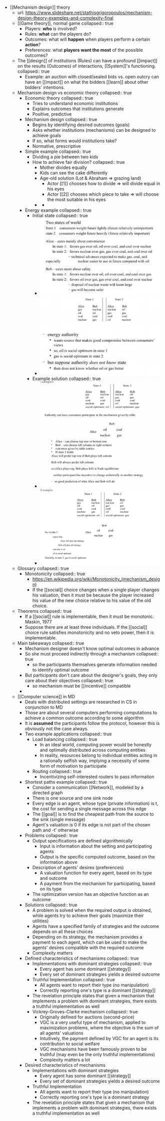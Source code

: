 - [[Mechanism design]] theory
	- url: https://www.slideshare.net/stathisgrigoropoulos/mechanism-design-theory-examples-and-complexity-final
	- [[Game theory]], normal game
	  collapsed:: true
		- Players: **who** is involved?
		- Rules: **what** can the players do?
		- Outcomes: what will **happen** when players perform a certain **action**?
		- Preferences: what **players want the most** of the possible outcomes?
	- The [[design]] of institutions (Rules) can have a profound [[impact]] on the results (Outcomes) of interactions, [[System]]'s functioning.
	  collapsed:: true
		- Example: an auction with closed/sealed bids vs. open outcry can have an [[impact]] on what the bidders [[learn]] about other bidders' intentions.
	- Mechanism design vs economic theory
	  collapsed:: true
		- Economic theory
		  collapsed:: true
			- Tries to understand economic institutions
			- Explains outcomes that institutions generate
			- Positive, predictive
		- Mechanism design
		  collapsed:: true
			- Begins by identifying desired outcomes (goals)
			- Asks whether institutions (mechanisms) can be designed to achieve goals
			- If so, what forms would institutions take?
			- Normative, prescriptive
		- Simple example
		  collapsed:: true
			- Dividing a pie between two kids
			- How to achieve fair division?
			  collapsed:: true
				- Mother divides equally
				- Kids can see the cake differently
				- Age-old solution (Lot & Abraham => grazing land)
					- Actor [[1]] chooses how to divide => will divide equal in his eyes
					- Actor [[2]] chooses which piece to take => will choose the most suitable in his eyes
				-
					-
		- Energy example
		  collapsed:: true
			- Initial state
			  collapsed:: true
				- ![image.png](../assets/image_1660908324269_0.png)
				- ![image.png](../assets/image_1660908343427_0.png)
			- Example solution
			  collapsed:: true
				- ![image.png](../assets/image_1660908368957_0.png)
				- ![image.png](../assets/image_1660908403697_0.png)
	- Glossary
	  collapsed:: true
		- Monotonicity
		  collapsed:: true
			- https://en.wikipedia.org/wiki/Monotonicity_(mechanism_design)
			- If the [[social]] choice changes when a single player changes his valuation, then it must be because the player increased his value of the new choice relative to his value of the old choice.
	- Theorems
	  collapsed:: true
		- If a [[social]] rule is implementable, then it must be monotonic. Maskin, 1977
		- Suppose there are at least three individuals. If the [[social]] choice rule satisfies monotonicity and no veto power, then it is implementable.
	- Main takeaways
	  collapsed:: true
		- Mechanism designer doesn't know optimal outcomes in advance
		- So she must proceed indirectly through a mechanism
		  collapsed:: true
			- so the participants themselves generate information needed to identify optimal outcome
		- But participants don't care about the designer's goals, they only care about their objectives
		  collapsed:: true
			- so mechanism must be [[incentive]] compatible
		-
	- [[Computer science]] in MD
		- Deals with distributed settings are researched in CS in conjunction to MD
		- Those are about several computers performing computations to achieve a common outcome according to some algorithm
		- It is **assumed** the participants follow the protocol, however this is obviously not the case always.
		- Two example applications
		  collapsed:: true
			- Load balancing
			  collapsed:: true
				- In an ideal world, computing power would be honestly and optimally distributed across computing entities
				- In reality, resources belong to individual entities acting in a rationally selfish way, implying a necessity of some form of motivation to participate
			- Routing
			  collapsed:: true
				- Incentivizing self-interested routers to pass information
		- Shortest paths example
		  collapsed:: true
			- Consider a communication [[Network]], modeled by a directed graph
			- There is one source and one sink node
			- Every edge is an agent, whose type (private information) is t, the cost for sending a single message across this edge
			- The [[goal]] is to find the cheapest path from the source to the sink (single message)
			- Agent's valuation is 0 if its edge is not part of the chosen path and -t' otherwise
		- Problems
		  collapsed:: true
			- Output specifications are defined algorithmically
				- Input is information about the setting and participating agents
				- Output is the specific computed outcome, based on the information above
			- Description of agents' desires (preferences)
				- A valuation function for every agent, based on its type and outcome
				- A payment from the mechanism for participating, based on its type
			- The optimization version has an objective function as an outcome
		- Solutions
		  collapsed:: true
			- A problem is solved when the required output is obtained, while agents try to achieve their goals (maximize their utilities)
			- Agents have a specified family of strategies and the outcome depends on all these choices
			- Depending on its strategy, the mechanism provides a payment to each agent, which can be used to make the agents' desires compatible with the required outcome
			- Complexity matters
		- Defined characteristics of mechanisms
		  collapsed:: true
			- Implementations with dominant strategies
			  collapsed:: true
				- Every agent has some dominant [[strategy]]
				- Every set of dominant strategies yields a desired outcome
			- Truthful Implementation
			  collapsed:: true
				- All agents want to report their type (no manipulation)
				- Correctly reporting one's type is a dominant [[strategy]]
			- The revelation principle states that given a mechanism that implements a problem with dominant strategies, there exists a truthful implementation as well
			- Vickrey-Groves-Clarke mechanism
			  collapsed:: true
				- Originally defined for auctions (second-price)
				- VGC is a very useful type of mechanism, applied to maximization problems, where the objective is the sum of all agents' valuations
				- Intuitively, the payment defined by VGC for an agent is its contribution to social welfare
				- VGC mechanisms have been famously proven to be truthful (may even be the only truthful implementations)
				- Complexity matters a lot
		- Desired characteristics of mechanisms
			- Implementations with dominant strategies
				- Every agent has some dominant [[strategy]]
				- Every set of dominant strategies yields a desired outcome
			- Truthful Implementation
				- All agents want to report their type (no manipulation)
				- Correctly reporting one's type is a dominant strategy
			- The revelation principle states that given a mechanism that implements a problem with dominant strategies, there exists a truthful implementation as well